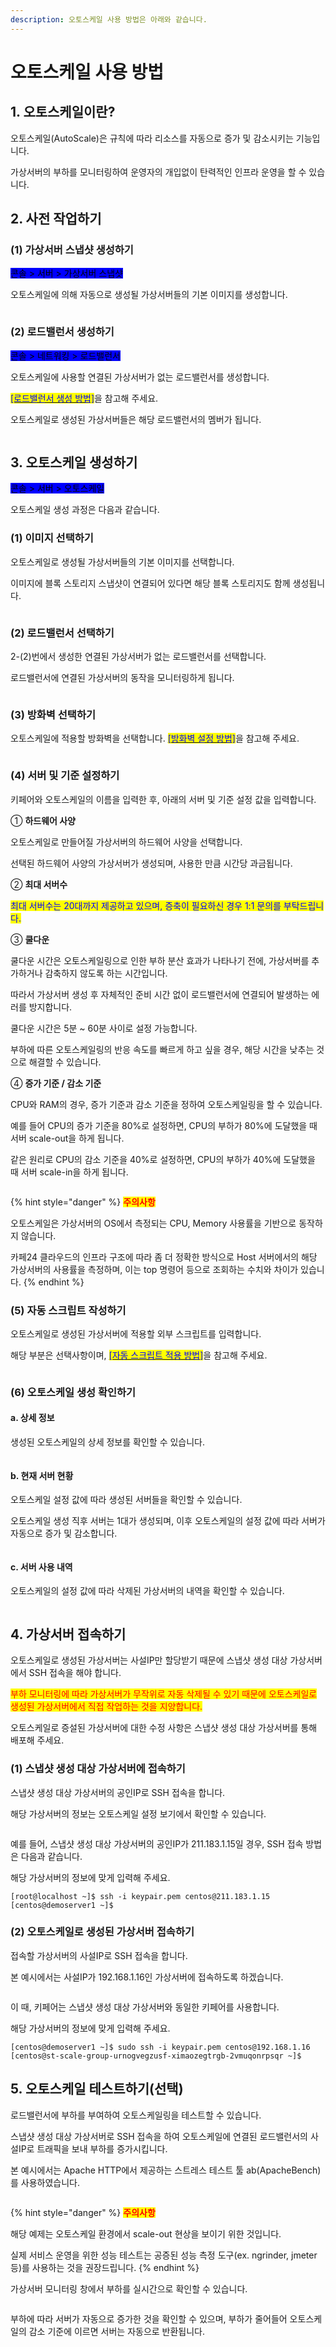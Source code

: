```yaml
---
description: 오토스케일 사용 방법은 아래와 같습니다.
---
```


# 오토스케일 사용 방법

## 1. 오토스케일이란?

오토스케일(AutoScale)은 규칙에 따라 리소스를 자동으로 증가 및 감소시키는 기능입니다.

가상서버의 부하를 모니터링하여 운영자의 개입없이 탄력적인 인프라 운영을 할 수 있습니다.







## 2. 사전 작업하기

### (1) 가상서버 스냅샷 생성하기

<mark style="background-color:blue;">콘솔 > 서버 > 가상서버 스냅샷</mark>

오토스케일에 의해 자동으로 생성될 가상서버들의 기본 이미지를 생성합니다.

<figure><img src="https://filesystem.cafe24.com/hosting/cloud_service/2020/09/28/b2c3b98db070325285f512b3fa98ac6a_1601273169.jpg" alt=""><figcaption></figcaption></figure>





### (2) 로드밸런서 생성하기

<mark style="background-color:blue;">콘솔 > 네트워킹 > 로드밸런서</mark>

오토스케일에 사용할 연결된 가상서버가 없는 로드밸런서를 생성합니다.

[<mark style="color:blue;">\[로드밸런서 생성 방법\]</mark>](../../network/loadbalancer/use.md)을 참고해 주세요.

오토스케일로 생성된 가상서버들은 해당 로드밸런서의 멤버가 됩니다.

<figure><img src="https://filesystem.cafe24.com/hosting/cloud_service/2020/09/28/8b7ec3778245eca927a933802618da5e_1601273516.jpg" alt=""><figcaption></figcaption></figure>







## 3. 오토스케일 생성하기

<mark style="background-color:blue;">콘솔 > 서버 > 오토스케일</mark>

오토스케일 생성 과정은 다음과 같습니다.

### (1) 이미지 선택하기

오토스케일로 생성될 가상서버들의 기본 이미지를 선택합니다.

이미지에 블록 스토리지 스냅샷이 연결되어 있다면 해당 블록 스토리지도 함께 생성됩니다.

<figure><img src="https://filesystem.cafe24.com/hosting/cloud_service/2020/09/23/7b275878a6690e9b318f246534b576b2_1600841060.jpg" alt=""><figcaption></figcaption></figure>





### (2) 로드밸런서 선택하기

2-(2)번에서 생성한 연결된 가상서버가 없는 로드밸런서를 선택합니다.

로드밸런서에 연결된 가상서버의 동작을 모니터링하게 됩니다.

<figure><img src="https://filesystem.cafe24.com/hosting/cloud_service/2020/09/24/f7739a4c77047a21cad8667c5d913dd3_1600932019.jpg" alt=""><figcaption></figcaption></figure>





### (3) 방화벽 선택하기

오토스케일에 적용할 방화벽을 선택합니다. [<mark style="color:blue;">\[방화벽 설정 방법\]</mark>](../../security/security/config.md)을 참고해 주세요.

<figure><img src="https://filesystem.cafe24.com/hosting/cloud_service/2022/06/15/1b380a15fb77fa157e4d3f9d5550c5ab_1655251930.jpg" alt=""><figcaption></figcaption></figure>





### (4) 서버 및 기준 설정하기

키페어와 오토스케일의 이름을 입력한 후, 아래의 서버 및 기준 설정 값을 입력합니다.

① **하드웨어 사양**

오토스케일로 만들어질 가상서버의 하드웨어 사양을 선택합니다.

선택된 하드웨어 사양의 가상서버가 생성되며, 사용한 만큼 시간당 과금됩니다.

② **최대 서버수**

<mark style="color:blue;">최대 서버수는 20대까지 제공하고 있으며, 증축이 필요하신 경우 1:1 문의를 부탁드립니다.</mark>

③ **쿨다운**

쿨다운 시간은 오토스케일링으로 인한 부하 분산 효과가 나타나기 전에, 가상서버를 추가하거나 감축하지 않도록 하는 시간입니다.

따라서 가상서버 생성 후 자체적인 준비 시간 없이 로드밸런서에 연결되어 발생하는 에러를 방지합니다.

쿨다운 시간은 5분 \~ 60분 사이로 설정 가능합니다.

부하에 따른 오토스케일링의 반응 속도를 빠르게 하고 싶을 경우, 해당 시간을 낮추는 것으로 해결할 수 있습니다.

④ **증가 기준 / 감소 기준**

CPU와 RAM의 경우, 증가 기준과 감소 기준을 정하여 오토스케일링을 할 수 있습니다.

예를 들어 CPU의 증가 기준을 80%로 설정하면, CPU의 부하가 80%에 도달했을 때 서버 scale-out을 하게 됩니다.

같은 원리로 CPU의 감소 기준을 40%로 설정하면, CPU의 부하가 40%에 도달했을 때 서버 scale-in을 하게 됩니다.

<figure><img src="https://filesystem.cafe24.com/hosting/cloud_service/2020/09/23/f97038aed54d7e0f58431677aa878f3e_1600842204.jpg" alt=""><figcaption></figcaption></figure>

{% hint style="danger" %}
<mark style="color:red;">**주의사항**</mark>

오토스케일은 가상서버의 OS에서 측정되는 CPU, Memory 사용률을 기반으로 동작하지 않습니다.

카페24 클라우드의 인프라 구조에 따라 좀 더 정확한 방식으로 Host 서버에서의 해당 가상서버의 사용률을 측정하며, 이는 top 명령어 등으로 조회하는 수치와 차이가 있습니다.
{% endhint %}





### (5) 자동 스크립트 작성하기

오토스케일로 생성된 가상서버에 적용할 외부 스크립트를 입력합니다.

해당 부분은 선택사항이며, [<mark style="color:blue;">\[자동 스크립트 적용 방법\]</mark>](../server/use/script.md)을 참고해 주세요.

<figure><img src="https://filesystem.cafe24.com/hosting/cloud_service/2022/08/31/30d9e07e5dba6a4cdf00a94ea41c09ae_1661904499.png" alt=""><figcaption></figcaption></figure>





### (6) 오토스케일 생성 확인하기

#### a. 상세 정보

생성된 오토스케일의 상세 정보를 확인할 수 있습니다.

<figure><img src="https://filesystem.cafe24.com/hosting/cloud_service/2020/09/24/17af20af7329dc10673f59d94494f433_1600932187.jpg" alt=""><figcaption></figcaption></figure>



#### b. 현재 서버 현황

오토스케일 설정 값에 따라 생성된 서버들을 확인할 수 있습니다.

오토스케일 생성 직후 서버는 1대가 생성되며, 이후 오토스케일의 설정 값에 따라 서버가 자동으로 증가 및 감소합니다.

<figure><img src="https://filesystem.cafe24.com/hosting/cloud_service/2020/09/24/561fe6ea854a6976145240490faaa26b_1600932251.jpg" alt=""><figcaption></figcaption></figure>



#### c. 서버 사용 내역

오토스케일의 설정  값에 따라 삭제된 가상서버의 내역을 확인할 수 있습니다.

<figure><img src="https://filesystem.cafe24.com/hosting/cloud_service/2020/10/07/8a38da42b7e7ee46304617128303abc2_1602028988.jpg" alt=""><figcaption></figcaption></figure>







## 4. 가상서버 접속하기

오토스케일로 생성된 가상서버는 사설IP만 할당받기 때문에 스냅샷 생성 대상 가상서버에서 SSH 접속을 해야 합니다.

<mark style="color:red;">부하 모니터링에 따라 가상서버가 무작위로 자동 삭제될 수 있기 때문에 오토스케일로 생성된 가상서버에서 직접 작업하는 것을 지양합니다.</mark>

오토스케일로 증설된 가상서버에 대한 수정 사항은 스냅샷 생성 대상 가상서버를 통해 배포해 주세요.

### (1) 스냅샷 생성 대상 가상서버에 접속하기

스냅샷 생성 대상 가상서버의 공인IP로 SSH 접속을 합니다.

해당 가상서버의 정보는 오토스케일 설정 보기에서 확인할 수 있습니다.

<figure><img src="https://filesystem.cafe24.com/hosting/cloud_service/2020/09/30/839288e08e4109ef64b7aebb86a006f9_1601447181.jpg" alt=""><figcaption></figcaption></figure>

예를 들어, 스냅샷 생성 대상 가상서버의 공인IP가 211.183.1.15일 경우, SSH 접속 방법은 다음과 같습니다.

해당 가상서버의 정보에 맞게 입력해 주세요.

```shell
[root@localhost ~]$ ssh -i keypair.pem centos@211.183.1.15
[centos@demoserver1 ~]$
```





### (2) 오토스케일로 생성된 가상서버 접속하기

접속할 가상서버의 사설IP로 SSH 접속을 합니다.&#x20;

본 예시에서는 사설IP가 192.168.1.16인 가상서버에 접속하도록 하겠습니다.

<figure><img src="https://filesystem.cafe24.com/hosting/cloud_service/2020/09/30/ed10e9ff27045ac0a9a574449946a0f0_1601448798.jpg" alt=""><figcaption></figcaption></figure>

이 때, 키페어는 스냅샷 생성 대상 가상서버와 동일한 키페어를 사용합니다.

해당 가상서버의 정보에 맞게 입력해 주세요.

```shell-session
[centos@demoserver1 ~]$ sudo ssh -i keypair.pem centos@192.168.1.16
[centos@st-scale-group-urnogvegzusf-ximaozegtrgb-2vmuqonrpsqr ~]$ 
```







## 5. 오토스케일 테스트하기(선택)

로드밸런서에 부하를 부여하여 오토스케일링을 테스트할 수 있습니다.

스냅샷 생성 대상 가상서버로 SSH 접속을 하여 오토스케일에 연결된 로드밸런서의 사설IP로 트래픽을 보내 부하를 증가시킵니다.&#x20;

본 예시에서는 Apache HTTP에서 제공하는 스트레스 테스트 툴 ab(ApacheBench)를 사용하였습니다.

<figure><img src="https://filesystem.cafe24.com/hosting/cloud_service/2020/09/24/e541c27a54ef5882cd6bd1a2516078ae_1600932955.jpg" alt=""><figcaption></figcaption></figure>

{% hint style="danger" %}
<mark style="color:red;">**주의사항**</mark>

해당 예제는 오토스케일 환경에서 scale-out 현상을 보이기 위한 것입니다.

실제 서비스 운영을 위한 성능 테스트는 공증된 성능 측정 도구(ex. ngrinder, jmeter 등)를 사용하는 것을 권장드립니다.
{% endhint %}

가상서버 모니터링 창에서 부하를 실시간으로 확인할 수 있습니다.

<figure><img src="https://filesystem.cafe24.com/hosting/cloud_service/2020/09/24/d5c3420acd778ece6122bb6784a8286a_1600932977.jpg" alt=""><figcaption></figcaption></figure>

부하에 따라 서버가 자동으로 증가한 것을 확인할 수 있으며, 부하가 줄어들어 오토스케일의 감소 기준에 이르면 서버는 자동으로 반환됩니다.

<figure><img src="https://filesystem.cafe24.com/hosting/cloud_service/2020/09/24/511db6f00864f1ef879f7d3036c2c8e8_1600933034.jpg" alt=""><figcaption></figcaption></figure>
